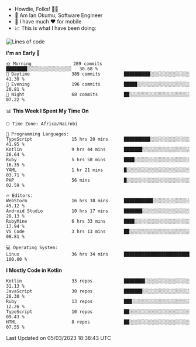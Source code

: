 
* Howdie, Folks! 👋🤓
* 🤪 Am Ian Okumu, Software Engineer
* 📱 I have much ❤️ for mobile
* 📈 This is what I have been doing:
  
<!-- <a href="https://otsembo.github.io/OtsemboPortfolio/" style="margin-right:.5%; margin-top=.5%;">
  <img align="center" src="https://github-readme-stats.vercel.app/api/top-langs/?username=otsembo&layout=compact" />
</a> -->

<!--START_SECTION:waka-->
![Lines of code](https://img.shields.io/badge/From%20Hello%20World%20I%27ve%20Written-2.5%20million%20lines%20of%20code-blue)

**I'm an Early 🐤** 

```text
🌞 Morning                289 commits         ████████░░░░░░░░░░░░░░░░░   30.68 % 
🌆 Daytime                389 commits         ██████████░░░░░░░░░░░░░░░   41.30 % 
🌃 Evening                196 commits         █████░░░░░░░░░░░░░░░░░░░░   20.81 % 
🌙 Night                  68 commits          ██░░░░░░░░░░░░░░░░░░░░░░░   07.22 % 
```


📊 **This Week I Spent My Time On** 

```text
🕑︎ Time Zone: Africa/Nairobi

💬 Programming Languages: 
TypeScript               15 hrs 20 mins      ██████████░░░░░░░░░░░░░░░   41.95 % 
Kotlin                   9 hrs 44 mins       ███████░░░░░░░░░░░░░░░░░░   26.64 % 
Ruby                     5 hrs 58 mins       ████░░░░░░░░░░░░░░░░░░░░░   16.35 % 
YAML                     1 hr 21 mins        █░░░░░░░░░░░░░░░░░░░░░░░░   03.71 % 
PHP                      56 mins             █░░░░░░░░░░░░░░░░░░░░░░░░   02.59 % 

🔥 Editors: 
WebStorm                 16 hrs 30 mins      ███████████░░░░░░░░░░░░░░   45.12 % 
Android Studio           10 hrs 17 mins      ███████░░░░░░░░░░░░░░░░░░   28.13 % 
RubyMine                 6 hrs 33 mins       ████░░░░░░░░░░░░░░░░░░░░░   17.94 % 
VS Code                  3 hrs 13 mins       ██░░░░░░░░░░░░░░░░░░░░░░░   08.81 % 

💻 Operating System: 
Linux                    36 hrs 34 mins      █████████████████████████   100.00 % 
```

**I Mostly Code in Kotlin** 

```text
Kotlin                   33 repos            ████████░░░░░░░░░░░░░░░░░   31.13 % 
JavaScript               30 repos            ███████░░░░░░░░░░░░░░░░░░   28.30 % 
Ruby                     13 repos            ███░░░░░░░░░░░░░░░░░░░░░░   12.26 % 
TypeScript               10 repos            ██░░░░░░░░░░░░░░░░░░░░░░░   09.43 % 
HTML                     8 repos             ██░░░░░░░░░░░░░░░░░░░░░░░   07.55 % 
```




 Last Updated on 05/03/2023 18:38:43 UTC
<!--END_SECTION:waka-->

<br />
<br />
<br />
<br />
<br />
  
  </div>
<!---
otsembo/otsembo is a ✨ special ✨ repository because its `README.md` (this file) appears on your GitHub profile.
You can click the Preview link to take a look at your changes.
--->
